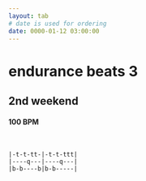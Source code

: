 ```yaml
---
layout: tab
# date is used for ordering
date: 0000-01-12 03:00:00
---
```


# endurance beats 3
## 2nd weekend

#### 100 BPM

<br/>

```
|-t-t-tt-|-t-t-ttt|
|----q---|----q---|
|b-b----b|b-b-----|
```
